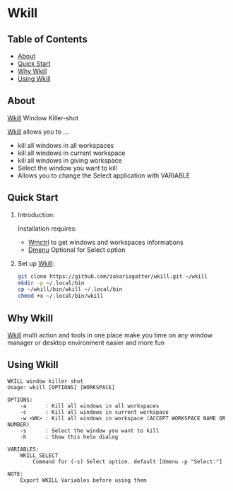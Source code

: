 # Wkill

## Table of Contents

- [About](#about)
- [Quick Start](#quick-start)
- [Why Wkill](#why_wkill)
- [Using Wkill](#using_wkill)


## About

[Wkill] Window Killer-shot

[Wkill] allows you to ...

* kill all windows in all workspaces
* kill all windows in current workspace
* kill all windows in giving workspace
* Select the window you want to kill
* Allows you to change the Select application with VARIABLE

## Quick Start

1. Introduction:

    Installation requires:
    * [Wmctrl]() to get windows and workspaces informations
    * [Dmenu]() Optional for Select option

2. Set up [Wkill]:

    ```bash
    git clone https://github.com/zakariagatter/wkill.git ~/wkill
    mkdir -p ~/.local/bin
    cp ~/wkill/bin/wkill ~/.local/bin
    chmod +x ~/.local/bin/wkill
    ```

## Why Wkill

[Wkill] multi action and tools in one place make you time on any window manager or desktop environment easier and more fun

## Using Wkill

```
WKILL window killer shot
Usage: wkill [OPTIONS] [WORKSPACE]

OPTIONS:
    -a      : Kill all windows in all workspaces
    -c      : Kill all windows in current workspace
    -w <WK> : Kill all windows in workspace (ACCEPT WORKSPACE NAME OR NUMBER)
    -s	    : Select the window you want to kill
    -h      : Show this helo dialog

VARIABLES:
    WKILL_SELECT
        Command for (-s) Select option. default [dmenu -p "Select:"]

NOTE:
    Export WKILL Variables before using them
```

[Wkill]:https://github.com/zakariagatter/wkill
